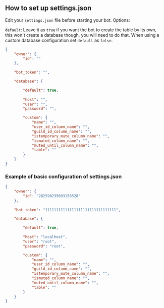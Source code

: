 ## How to set up settings.json


Edit your `settings.json` file before starting your bot.
Options:

`default`: Leave it as `true` if you want the bot to create the table by its own, this won't create a database though, you will need to do that. When using a custom database configuration set `default` as `false`.

```json
{
    "owner": {
        "id": ""
    },
    
    "bot_token": "",

    "database": {

        "default": true,
        
        "host": "",
        "user": "",
        "password": "",

        "custom": {
            "name": "",
            "user_id_column_name": "",
            "guild_id_column_name": "",
            "istemporary_mute_column_name": "",
            "ismuted_column_name": "",
            "muted_until_column_name": "",
            "table": ""
        }
    }
}
```
### Example of basic configuration of settings.json
```json
{
    "owner": {
        "id": "282598235003158528"
    },
    
    "bot_token": "11111111111111111111111111111111",

    "database": {

        "default": true,
        
        "host": "localhost",
        "user": "root",
        "password": "root",

        "custom": {
            "name": "",
            "user_id_column_name": "",
            "guild_id_column_name": "",
            "istemporary_mute_column_name": "",
            "ismuted_column_name": "",
            "muted_until_column_name": "",
            "table": ""
        }
    }
}
```
